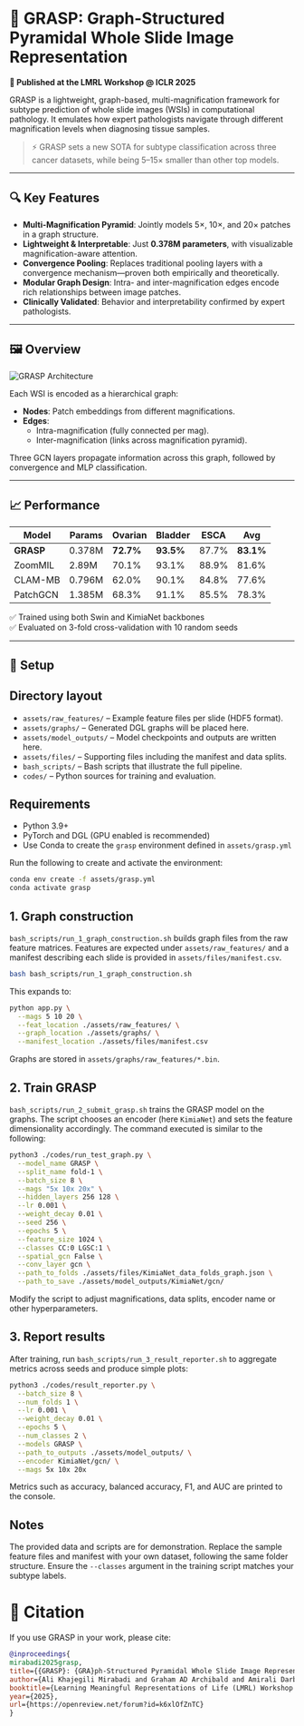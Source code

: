 # 🧠 GRASP: Graph-Structured Pyramidal Whole Slide Image Representation

**📍 Published at the LMRL Workshop @ ICLR 2025**

GRASP is a lightweight, graph-based, multi-magnification framework for subtype prediction of whole slide images (WSIs) in computational pathology. It emulates how expert pathologists navigate through different magnification levels when diagnosing tissue samples.

> ⚡ GRASP sets a new SOTA for subtype classification across three cancer datasets, while being 5–15× smaller than other top models.

---

## 🔍 Key Features

- **Multi-Magnification Pyramid**: Jointly models 5×, 10×, and 20× patches in a graph structure.
- **Lightweight & Interpretable**: Just **0.378M parameters**, with visualizable magnification-aware attention.
- **Convergence Pooling**: Replaces traditional pooling layers with a convergence mechanism—proven both empirically and theoretically.
- **Modular Graph Design**: Intra- and inter-magnification edges encode rich relationships between image patches.
- **Clinically Validated**: Behavior and interpretability confirmed by expert pathologists.

---

## 🖼️ Overview

<!-- Replace with actual image path if available -->
![GRASP Architecture](assets/figures/grasp_architecture.png)

Each WSI is encoded as a hierarchical graph:
- **Nodes**: Patch embeddings from different magnifications.
- **Edges**: 
  - Intra-magnification (fully connected per mag).
  - Inter-magnification (links across magnification pyramid).

Three GCN layers propagate information across this graph, followed by convergence and MLP classification.

---

## 📈 Performance

| Model       | Params | Ovarian | Bladder | ESCA | Avg |
|-------------|--------|---------|---------|------|-----|
| **GRASP**   | 0.378M | **72.7%** | **93.5%** | 87.7% | **83.1%** |
| ZoomMIL     | 2.89M  | 70.1%  | 93.1%  | 88.9% | 81.6% |
| CLAM-MB     | 0.796M | 62.0%  | 90.1%  | 84.8% | 77.6% |
| PatchGCN    | 1.385M | 68.3%  | 91.1%  | 85.5% | 78.3% |

✅ Trained using both Swin and KimiaNet backbones  
✅ Evaluated on 3-fold cross-validation with 10 random seeds

---

## 🧪 Setup
## Directory layout

- `assets/raw_features/` – Example feature files per slide (HDF5 format).
- `assets/graphs/` – Generated DGL graphs will be placed here.
- `assets/model_outputs/` – Model checkpoints and outputs are written here.
- `assets/files/` – Supporting files including the manifest and data splits.
- `bash_scripts/` – Bash scripts that illustrate the full pipeline.
- `codes/` – Python sources for training and evaluation.

## Requirements

- Python 3.9+
- PyTorch and DGL (GPU enabled is recommended)
- Use Conda to create the `grasp` environment defined in `assets/grasp.yml`

Run the following to create and activate the environment:
```bash
conda env create -f assets/grasp.yml
conda activate grasp
```

## 1. Graph construction

`bash_scripts/run_1_graph_construction.sh` builds graph files from the raw feature matrices. Features are expected under `assets/raw_features/` and a manifest describing each slide is provided in `assets/files/manifest.csv`.

```bash
bash bash_scripts/run_1_graph_construction.sh
```

This expands to:

```bash
python app.py \
  --mags 5 10 20 \
  --feat_location ./assets/raw_features/ \
  --graph_location ./assets/graphs/ \
  --manifest_location ./assets/files/manifest.csv
```

Graphs are stored in `assets/graphs/raw_features/*.bin`.

## 2. Train GRASP

`bash_scripts/run_2_submit_grasp.sh` trains the GRASP model on the graphs. The script chooses an encoder (here `KimiaNet`) and sets the feature dimensionality accordingly. The command executed is similar to the following:

```bash
python3 ./codes/run_test_graph.py \
  --model_name GRASP \
  --split_name fold-1 \
  --batch_size 8 \
  --mags "5x 10x 20x" \
  --hidden_layers 256 128 \
  --lr 0.001 \
  --weight_decay 0.01 \
  --seed 256 \
  --epochs 5 \
  --feature_size 1024 \
  --classes CC:0 LGSC:1 \
  --spatial_gcn False \
  --conv_layer gcn \
  --path_to_folds ./assets/files/KimiaNet_data_folds_graph.json \
  --path_to_save ./assets/model_outputs/KimiaNet/gcn/
```

Modify the script to adjust magnifications, data splits, encoder name or other hyperparameters.

## 3. Report results

After training, run `bash_scripts/run_3_result_reporter.sh` to aggregate metrics across seeds and produce simple plots:

```bash
python3 ./codes/result_reporter.py \
  --batch_size 8 \
  --num_folds 1 \
  --lr 0.001 \
  --weight_decay 0.01 \
  --epochs 5 \
  --num_classes 2 \
  --models GRASP \
  --path_to_outputs ./assets/model_outputs/ \
  --encoder KimiaNet/gcn/ \
  --mags 5x 10x 20x
```

Metrics such as accuracy, balanced accuracy, F1, and AUC are printed to the console.

## Notes

The provided data and scripts are for demonstration. Replace the sample feature files and manifest with your own dataset, following the same folder structure. Ensure the `--classes` argument in the training script matches your subtype labels.


# 📜 Citation

If you use GRASP in your work, please cite:

```bibtex
@inproceedings{
mirabadi2025grasp,
title={{GRASP}: {GRA}ph-Structured Pyramidal Whole Slide Image Representation},
author={Ali Khajegili Mirabadi and Graham AD Archibald and Amirali Darbandsari and Alberto Contreras-Sanz and Ramin Nakhli and Maryam Asadi and Allen W Zhang and Blake Gilks and Peter Colin Black and Gang Wang and Hossein Farahani and Ali Bashashati},
booktitle={Learning Meaningful Representations of Life (LMRL) Workshop at ICLR 2025},
year={2025},
url={https://openreview.net/forum?id=k6xlOfZnTC}
}
```
